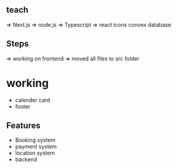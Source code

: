 ## teach

=> Next.js
=> node.js
=> Typescript
=> react icons
convex
database

## Steps

=> working on frontend
=> moved all files to src folder

# working

- calender card
- footer

## Features

- Booking system
- payment system
- location system
- backend
